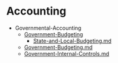 
# Accounting

- Governmental-Accounting
  - [Government-Budgeting](./Government-Budgeting/)
    - [State-and-Local-Budgeting.md](./State-and-Local-Budgeting.md)
  - [Government-Budgeting.md](./Government-Budgeting.md)
  - [Government-Internal-Controls.md](./Government-Internal-Controls.md)
